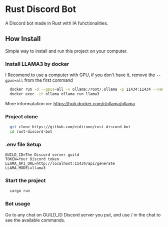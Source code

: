 # Rust Discord Bot
A Discord bot made in Rust with IA functionalities.

## How Install
Simple way to install and run this project on your computer.
### Install LLAMA3 by docker
I Recomend to use a computer with GPU, if you don't have it, remove the `--gpus=all` from the first command
```bash
  docker run -d --gpus=all -v ollama:/root/.ollama -p 11434:11434 --name ollama ollama/ollama
  docker exec -it ollama ollama run llama3
```
More informatation on: https://hub.docker.com/r/ollama/ollama
### Project clone
```bash
  git clone https://github.com/eidiinnn/rust-discord-bot
  cd rust-discord-bot
```

### .env file Setup
```
GUILD_ID=The Discord server guild
TOKEN=Your Discord token
LLAMA_API_URL=http://localhost:11434/api/generate
LLAMA_MODEL=llama3
```

### Start the project
```bash
  cargo run
```
### Bot usage
Go to any chat on GUILD_ID Discord server you put, and use / in the chat to see the available commands.
    
